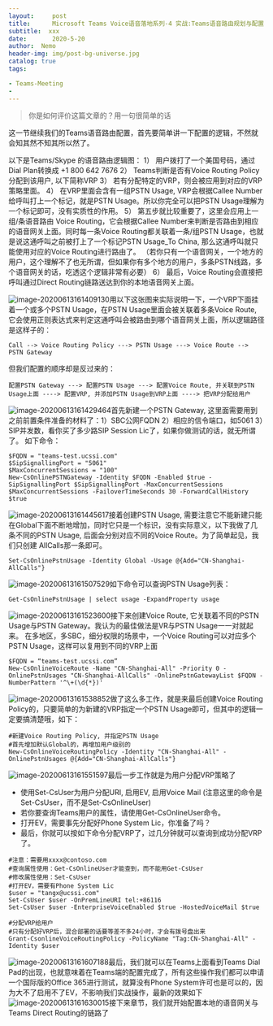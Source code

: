 ```yaml
---
layout:     post
title:      Microsoft Teams Voice语音落地系列-4 实战:Teams语音路由规划与配置
subtitle:  xxx
date:       2020-5-20
author:  Nemo
header-img: img/post-bg-universe.jpg
catalog: true
tags:

- Teams-Meeting
- 
---
```


> 你是如何评价这篇文章的？用一句很简单的话

这一节继续我们的Teams语音路由配置，首先要简单讲一下配置的逻辑，不然就会知其然不知其所以然了。

以下是Teams/Skype 的语音路由逻辑图：
1）  用户拨打了一个美国号码，通过Dial Plan转换成 +1 800 642 7676
2）  Teams判断是否有Voice Routing Policy分配到该用户, 以下简称VRP
3）  若有分配特定的VRP，则会被应用到对应的VRP策略里面。
4）  在VRP里面会含有一组PSTN Usage, VRP会根据Callee Number给呼叫打上一个标记，就是PSTN Usage。所以你完全可以把PSTN Usage理解为一个标记即可，没有实质性的作用。
5）  第五步就比较重要了，这里会应用上一组/条语音路由 Voice Routing，它会根据Callee  Number来判断是否路由到相应的语音网关上面。同时每一条Voice Routing都关联着一条/组PSTN  Usage，也就是说这通呼叫之前被打上了一个标记PSTN Usage_To China, 那么这通呼叫就只能使用对应的Voice  Routing进行路由了。
（若你只有一个语音网关，一个地方的用户，这个理解不了也无所谓，但如果你有多个地方的用户，多条PSTN线路，多个语音网关的话，吃透这个逻辑非常有必要）
6）  最后，Voice Routing会直接把呼叫通过Direct Routing链路送达到你的本地语音网关上面。

![image-20200613161409130](https://cdn.jsdelivr.net/gh/tangx007/tangx007.github.io/img/image-20200613161409130.png)用以下这张图来实际说明一下，一个VRP下面挂着一个或多个PSTN Usage，在PSTN Usage里面会被关联着多条Voice Route, 它会使用正则表达式来判定这通呼叫会被路由到哪个语音网关上面，所以逻辑路径是这样子的：

```
Call --> Voice Routing Policy ---> PSTN Usage ---> Voice Route --> PSTN Gateway
```

但我们配置的顺序却是反过来的：

```
配置PSTN Gateway ---> 配置PSTN Usage ---> 配置Voice Route, 并关联到PSTN Usage上面 ----> 配置VRP, 并添加PSTN Usage到VRP上面 ----> 把VRP分配给用户
```

![image-20200613161429464](https://cdn.jsdelivr.net/gh/tangx007/tangx007.github.io/img/image-20200613161445617.png)首先新建一个PSTN Gateway, 这里面需要用到之前前置条件准备的材料了：1）SBC公网FQDN 2）相应的信令端口，如5061 3）SIP并发数，看你买了多少路SIP Session Lic了，如果你做测试的话，就无所谓了。
如下命令：

```
$FQDN = "teams-test.ucssi.com"
$SipSignallingPort = "5061"
$MaxConcurrentSessions = "100"
New-CsOnlinePSTNGateway -Identity $FQDN -Enabled $true -SipSignallingPort $SipSignallingPort -MaxConcurrentSessions $MaxConcurrentSessions -FailoverTimeSeconds 30 -ForwardCallHistory $true
```

![image-20200613161445617](https://cdn.jsdelivr.net/gh/tangx007/tangx007.github.io/img/image-20200613161445617.png)接着创建PSTN Usage,  需要注意它不能新建只能在Global下面不断地增加，同时它只是一个标识，没有实际意义，以下我做了几条不同的PSTN Usage,  后面会分别对应不同的Voice Route。为了简单起见，我们只创建 AllCalls那一条即可。

```
Set-CsOnlinePstnUsage -Identity Global -Usage @{Add="CN-Shanghai-AllCalls"}
```

![image-20200613161507529](C:\Users\Nemo\AppData\Roaming\Typora\typora-user-images\image-20200613161507529.png)如下命令可以查询PSTN Usage列表：

```
Get-CsOnlinePstnUsage | select usage -ExpandProperty usage
```

![image-20200613161523600](https://cdn.jsdelivr.net/gh/tangx007/tangx007.github.io/img/image-20200613161523600.png)接下来创建Voice Route, 它关联着不同的PSTN Usage与PSTN Gateway。我认为的最佳做法是VR与PSTN Usage一一对就起来。
在多地区，多SBC，细分权限的场景中，一个Voice Routing可以对应多个PSTN Usage，这样可以复用到不同的VRP上面

```
$FQDN = “teams-test.ucssi.com”
New-CsOnlineVoiceRoute -Name "CN-Shanghai-All" -Priority 0 -OnlinePstnUsages "CN-Shanghai-AllCalls" -OnlinePstnGatewayList $FQDN -NumberPattern '^\+(\d{*})'
```

![image-20200613161538852](https://cdn.jsdelivr.net/gh/tangx007/tangx007.github.io/img/image-20200613161538852.png)做了这么多工作，就是来最后创建Voice Routing Policy的，只要简单的为新建的VRP指定一个PSTN Usage即可，但其中的逻辑一定要搞清楚哦，如下：

```
#新建Voice Routing Policy, 并指定PSTN Usage
#首先增加默认Global的，再增加用户级别的
New-CsOnlineVoiceRoutingPolicy -Identity "CN-Shanghai-All" -OnlinePstnUsages @{Add="CN-Shanghai-AllCalls"} 
```

![image-20200613161551597](https://cdn.jsdelivr.net/gh/tangx007/tangx007.github.io/img/image-20200613161607188.png)最后一步工作就是为用户分配VRP策略了

- 使用Set-CsUser为用户分配URI, 启用EV, 启用Voice Mail (注意这里的命令是Set-CsUser，而不是Set-CsOnlineUser)
- 若你要查询Teams用户的属性，请使用Get-CsOnlineUser命令。
- 打开EV，需要事先分配好Phone System Lic，你准备了吗？
- 最后，你就可以按如下命令分配VRP了，过几分钟就可以查询到成功分配VRP了。

```
#注意：需要用xxxx@contoso.com
#查询属性使用：Get-CsOnlineUser才能查到，而不能用Get-CsUser
#修改属性使用：Set-CsUser
#打开EV，需要有Phone System Lic
$user = "tangx@ucssi.com"
Set-CsUser $user -OnPremLineURI tel:+86116
Set-CsUser $user -EnterpriseVoiceEnabled $true -HostedVoiceMail $true

#分配VRP给用户
#只有分配好VRP后，混合部署的话要等差不多24小时，才会有拨号盘出来
Grant-CsonlineVoiceRoutingPolicy -PolicyName "Tag:CN-Shanghai-All" -Identity $user
```

![image-20200613161607188](https://cdn.jsdelivr.net/gh/tangx007/tangx007.github.io/img/image-20200613161607188.png)最后，我们就可以在Teams上面看到Teams Dial  Pad的出现，也就意味着在Teams端的配置完成了，所有这些操作我们都可以申请一个国际版的Office 365进行测试，就算没有Phone  System许可也是可以的，因为大不了启用不了EV，不影响我们实战操作，最新的效果如下
![image-20200613161630015](https://cdn.jsdelivr.net/gh/tangx007/tangx007.github.io/img/image-20200613161630015.png)接下来章节，我们就开始配置本地的语音网关与Teams Direct Routing的链路了